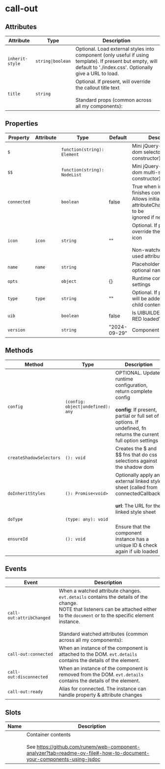 # call-out

## Attributes

| Attribute       | Type              | Description                                      |
|-----------------|-------------------|--------------------------------------------------|
| `inherit-style` | `string\|boolean` | Optional. Load external styles into component (only useful if using template). If present but empty, will default to './index.css'. Optionally give a URL to load. |
| `title`         | `string`          | Optional. If present, will override the callout title text<br /><br />Standard props (common across all my components): |

## Properties

| Property    | Attribute | Type                         | Default      | Description                                      |
|-------------|-----------|------------------------------|--------------|--------------------------------------------------|
| `$`         |           | `function(string): Element`  |              | Mini jQuery-like shadow dom selector (see constructor) |
| `$$`        |           | `function(string): NodeList` |              | Mini jQuery-like shadow dom multi-selector (see constructor) |
| `connected` |           | `boolean`                    | false        | True when instance finishes connecting.<br />Allows initial calls of attributeChangedCallback to be<br />ignored if needed. |
| `icon`      | `icon`    | `string`                     | ""           | Optional. If present, will override the callout title icon<br /><br />Non-watched but still used attributes: |
| `name`      | `name`    | `string`                     |              | Placeholder for the optional name attribute      |
| `opts`      |           | `object`                     | {}           | Runtime configuration settings                   |
| `type`      | `type`    | `string`                     | ""           | Optional. If present, a title will be added above other child content |
| `uib`       |           | `boolean`                    | false        | Is UIBUILDER for Node-RED loaded?                |
| `version`   |           | `string`                     | "2024-09-29" | Component version                                |

## Methods

| Method                  | Type                               | Description                                      |
|-------------------------|------------------------------------|--------------------------------------------------|
| `config`                | `(config: object\|undefined): any` | OPTIONAL. Update runtime configuration, return complete config<br /><br />**config**: If present, partial or full set of options. If undefined, fn returns the current full option settings |
| `createShadowSelectors` | `(): void`                         | Creates the $ and $$ fns that do css selections against the shadow dom |
| `doInheritStyles`       | `(): Promise<void>`                | Optionally apply an external linked style sheet (called from connectedCallback)<br /><br />**url**: The URL for the linked style sheet |
| `doType`                | `(type: any): void`                |                                                  |
| `ensureId`              | `(): void`                         | Ensure that the component instance has a unique ID & check again if uib loaded |

## Events

| Event                    | Description                                      |
|--------------------------|--------------------------------------------------|
| `call-out:attribChanged` | When a watched attribute changes. `evt.details` contains the details of the change.<br />NOTE that listeners can be attached either to the `document` or to the specific element instance.<br /><br />Standard watched attributes (common across all my components): |
| `call-out:connected`     | When an instance of the component is attached to the DOM. `evt.details` contains the details of the element. |
| `call-out:disconnected`  | When an instance of the component is removed from the DOM. `evt.details` contains the details of the element. |
| `call-out:ready`         | Alias for connected. The instance can handle property & attribute changes |

## Slots

| Name | Description                                      |
|------|--------------------------------------------------|
|      | Container contents<br /><br />See https://github.com/runem/web-component-analyzer?tab=readme-ov-file#-how-to-document-your-components-using-jsdoc |

